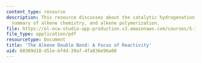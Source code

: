 ```yaml
---
content_type: resource
description: This resource discusses about the catalytic hydrogenation of Alkenes,
  summary of alkene chemistry, and alkene polymerization.
file: https://ol-ocw-studio-app-production.s3.amazonaws.com/courses/5-12-organic-chemistry-i-spring-2003/60309d18d51ebf4d39af4fa836e96a08_10.pdf
file_type: application/pdf
resourcetype: Document
title: 'The Alkene Double Bond: A Focus of Reactivity'
uid: 60309d18-d51e-bf4d-39af-4fa836e96a08
---
```

